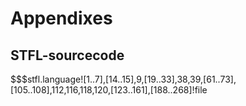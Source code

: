 Appendixes
==========

STFL-sourcecode
---------------

$$$stfl.language![1..7],[14..15],9,[19..33],38,39,[61..73],[105..108],112,116,118,120,[123..161],[188..268]!file

